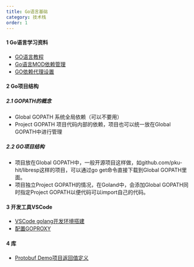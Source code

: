 ```yaml
---
title: Go语言基础
category: 技术栈
order: 1
---
```


#### 1 Go语言学习资料
* [GO语言教程](http://www.topgoer.com/)
* [Go语言MOD依赖管理](https://www.cnblogs.com/flash55/p/12391120.html)
* [GO依赖代理设置](https://blog.csdn.net/qq_17308321/article/details/103750112)

#### 2 Go项目结构

##### 2.1 GOPATH的概念
* Global GOPATH 系统全局依赖（可以不要用）
* Project GOPATH 项目代码内部的依赖，项目也可以统一放在Global GOPATH中进行管理

##### 2.2 GO项目结构
* 项目放在Global GOPATH中，一般开源项目这样做，如github.com/pku-hit/libresp这样的项目，可以通过go get命令直接下载到Global GOPATH里面。
* 项目独立Project GOPATH的情况，在Goland中，会添加Global GOPATH同时指定Project GOPATH以便代码可以import自己的代码。

#### 3 开发工具VSCode

* [VSCode golang开发环境搭建](https://baijiahao.baidu.com/s?id=1666546828663101020)
* [配置GOPROXY](https://blog.csdn.net/vah101/article/details/104384154)

#### 4 库
* [Protobuf Demo项目返回值定义](https://github.com/pku-hit/libresp/)
